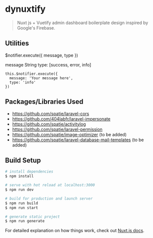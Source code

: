 # dynuxtify

> Nuxt js + Vuetify admin dashboard boilerplate design inspired by Google&#39;s Firebase.

## Utilities

$notifier.execute({ message, type })

message String
type: [success, error, info]
```
this.$notifier.execute({
  message: 'Your message here',
  type: 'info'
})
```

## Packages/Libraries Used

- https://github.com/spatie/laravel-cors
- https://github.com/404labfr/laravel-impersonate
- https://github.com/spatie/activitylog
- https://github.com/spatie/laravel-permission
- https://github.com/spatie/image-optimizer (to be added)
- https://github.com/spatie/laravel-database-mail-templates (to be added)

## Build Setup

```bash
# install dependencies
$ npm install

# serve with hot reload at localhost:3000
$ npm run dev

# build for production and launch server
$ npm run build
$ npm run start

# generate static project
$ npm run generate
```

For detailed explanation on how things work, check out [Nuxt.js docs](https://nuxtjs.org).
